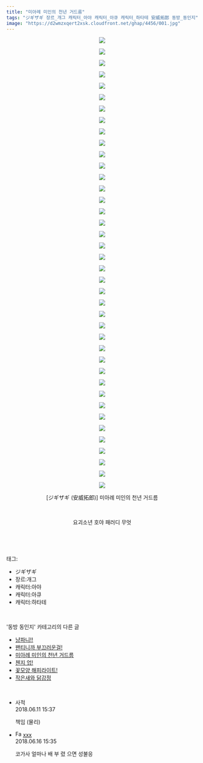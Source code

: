 ```yaml
---
title: "미아례 미인의 천년 거드름"
tags: "ジギザギ 장르_개그 캐릭터_아야 캐릭터_아큐 캐릭터_하타테 安威拓郎 동방_동인지"
image: "https://d2wmzxqert2xsk.cloudfront.net/ghap/4456/001.jpg"
---
```

<div class="article">
<p style="text-align: center; clear: none; float: none;"><img src="{{ site.imgserver11 }}/ghap/4456/001.jpg"/></p>
<p style="text-align: center; clear: none; float: none;"><img src="{{ site.imgserver11 }}/ghap/4456/002.jpg"/></p>
<p style="text-align: center; clear: none; float: none;"><img src="{{ site.imgserver11 }}/ghap/4456/003.jpg"/></p>
<p style="text-align: center; clear: none; float: none;"><img src="{{ site.imgserver11 }}/ghap/4456/004.jpg"/></p>
<p style="text-align: center; clear: none; float: none;"><img src="{{ site.imgserver11 }}/ghap/4456/005.jpg"/></p>
<p style="text-align: center; clear: none; float: none;"><img src="{{ site.imgserver11 }}/ghap/4456/006.jpg"/></p>
<p style="text-align: center; clear: none; float: none;"><img src="{{ site.imgserver11 }}/ghap/4456/007.jpg"/></p>
<p style="text-align: center; clear: none; float: none;"><img src="{{ site.imgserver11 }}/ghap/4456/008.jpg"/></p>
<p style="text-align: center; clear: none; float: none;"><img src="{{ site.imgserver11 }}/ghap/4456/009.jpg"/></p>
<p style="text-align: center; clear: none; float: none;"><img src="{{ site.imgserver11 }}/ghap/4456/010.jpg"/></p>
<p style="text-align: center; clear: none; float: none;"><img src="{{ site.imgserver11 }}/ghap/4456/011.jpg"/></p>
<p style="text-align: center; clear: none; float: none;"><img src="{{ site.imgserver11 }}/ghap/4456/012.jpg"/></p>
<p style="text-align: center; clear: none; float: none;"><img src="{{ site.imgserver11 }}/ghap/4456/013.jpg"/></p>
<p style="text-align: center; clear: none; float: none;"><img src="{{ site.imgserver11 }}/ghap/4456/014.jpg"/></p>
<p style="text-align: center; clear: none; float: none;"><img src="{{ site.imgserver11 }}/ghap/4456/015.jpg"/></p>
<p style="text-align: center; clear: none; float: none;"><img src="{{ site.imgserver11 }}/ghap/4456/016.jpg"/></p>
<p style="text-align: center; clear: none; float: none;"><img src="{{ site.imgserver11 }}/ghap/4456/017.jpg"/></p>
<p style="text-align: center; clear: none; float: none;"><img src="{{ site.imgserver11 }}/ghap/4456/018.jpg"/></p>
<p style="text-align: center; clear: none; float: none;"><img src="{{ site.imgserver11 }}/ghap/4456/019.jpg"/></p>
<p style="text-align: center; clear: none; float: none;"><img src="{{ site.imgserver11 }}/ghap/4456/020.jpg"/></p>
<p style="text-align: center; clear: none; float: none;"><img src="{{ site.imgserver11 }}/ghap/4456/021.jpg"/></p>
<p style="text-align: center; clear: none; float: none;"><img src="{{ site.imgserver11 }}/ghap/4456/022.jpg"/></p>
<p style="text-align: center; clear: none; float: none;"><img src="{{ site.imgserver11 }}/ghap/4456/023.jpg"/></p>
<p style="text-align: center; clear: none; float: none;"><img src="{{ site.imgserver11 }}/ghap/4456/024.jpg"/></p>
<p style="text-align: center; clear: none; float: none;"><img src="{{ site.imgserver11 }}/ghap/4456/025.jpg"/></p>
<p style="text-align: center; clear: none; float: none;"><img src="{{ site.imgserver11 }}/ghap/4456/026.jpg"/></p>
<p style="text-align: center; clear: none; float: none;"><img src="{{ site.imgserver11 }}/ghap/4456/027.jpg"/></p>
<p style="text-align: center; clear: none; float: none;"><img src="{{ site.imgserver11 }}/ghap/4456/028.jpg"/></p>
<p style="text-align: center; clear: none; float: none;"><img src="{{ site.imgserver11 }}/ghap/4456/029.jpg"/></p>
<p style="text-align: center; clear: none; float: none;"><img src="{{ site.imgserver11 }}/ghap/4456/030.jpg"/></p>
<p style="text-align: center; clear: none; float: none;"><img src="{{ site.imgserver11 }}/ghap/4456/031.jpg"/></p>
<p style="text-align: center; clear: none; float: none;"><img src="{{ site.imgserver11 }}/ghap/4456/032.jpg"/></p>
<p style="text-align: center; clear: none; float: none;"><img src="{{ site.imgserver11 }}/ghap/4456/033.jpg"/></p>
<p style="text-align: center; clear: none; float: none;"><img src="{{ site.imgserver11 }}/ghap/4456/034.jpg"/></p>
<p style="text-align: center; clear: none; float: none;"><img src="{{ site.imgserver11 }}/ghap/4456/035.jpg"/></p>
<p style="text-align: center; clear: none; float: none;"><img src="{{ site.imgserver11 }}/ghap/4456/036.jpg"/></p>
<p style="text-align: center; clear: none; float: none;"><img src="{{ site.imgserver11 }}/ghap/4456/037.jpg"/></p>
<p style="text-align: center; clear: none; float: none;"><img src="{{ site.imgserver11 }}/ghap/4456/038.jpg"/></p>
<p style="text-align: center; clear: none; float: none;"><img src="{{ site.imgserver11 }}/ghap/4456/039.jpg"/></p>
<p style="text-align: center; clear: none; float: none;"><img src="{{ site.imgserver11 }}/ghap/4456/040.jpg"/></p>
<p style="text-align: center; clear: none; float: none;">[ジギザギ (安威拓郎)] 미아례 미인의 천년 거드름</p>
<p style="text-align: center; clear: none; float: none;"><br/></p>
<p style="text-align: center; clear: none; float: none;">요괴소년 호야 패러디 무엇</p>
<p><br/></p>
</div><br/>
<div class="tagTrail">
<p>태그: </p>
<ul>
<li>ジギザギ</li>
<li>장르:개그</li>
<li>캐릭터:아야</li>
<li>캐릭터:아큐</li>
<li>캐릭터:하타테</li>
</ul>
</div><br/>
<div class="another">
<p>'동방 동인지' 카테고리의 다른 글</p>
<ul>
<li><a href="/ghap_4458">냥파니!!</a></li>
<li><a href="/ghap_4457">팬티니까 부끄러운걸!</a></li>
<li><a href="/ghap_4456">미아례 미인의 천년 거드름</a></li>
<li><a href="/ghap_4455">첸지 업!</a></li>
<li><a href="/ghap_4454">꽃모양 해피라이트!</a></li>
<li><a href="/ghap_4452">작은새와 닭강정</a></li>
</ul>
</div><br/>
<div class="cb_module cb_fluid">
<div class="cb_wrt cb_profile">
<div class="comment">
<ul>
<li class="cb_thumb_off" id="comment15269329">
<div class="cb_comment_area">
<div class="cb_info_area">
<div class="cb_section">
<span class="cb_nick_name">사적</span>
</div>
<div class="cb_section">
<span class="cb_date">2018.06.11 15:37 </span>
</div>
</div>
<div class="cb_dsc_comment">
<p class="cb_dsc">
											책임 (물리)
										</p>
</div>
</div></li>
<li class="cb_thumb_off" id="comment15271495">
<div class="cb_comment_area">
<div class="cb_info_area">
<div class="cb_section">
<span class="cb_nick_name"><img alt="Favicon of http://qksxodid12@naver.com" height="16" onerror="this.onerror=null;this.parentNode.removeChild(this)" src="http://naver.com/favicon.ico" width="16"/> <a href="http://qksxodid12@naver.com" onclick="return openLinkInNewWindow(this)">xxx</a></span>
</div>
<div class="cb_section">
<span class="cb_date">2018.06.16 15:35 </span>
</div>
</div>
<div class="cb_dsc_comment">
<p class="cb_dsc">
											코가사 얼마나 배 부 렸 으면 성불응
										</p>
</div>
</div></li>
</ul>
</div>
</div><!-- commentList close -->
</div><br/>
